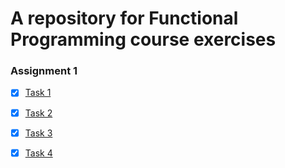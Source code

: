 # A repository for Functional Programming course exercises

### Assignment 1

- [x] [Task 1](/ex_1/lib/part-1.exs)
- [x] [Task 2](/ex_1/lib/part-2.exs)
- [x] [Task 3](/ex_1/lib/part-3.exs)
- [x] [Task 4](/ex_1/lib/part-4.exs)


